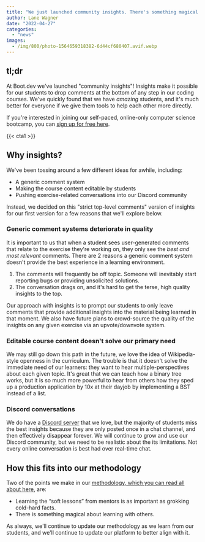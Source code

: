 ```yaml
---
title: "We just launched community insights. There's something magical about learning to code together."
author: Lane Wagner
date: "2022-04-27"
categories: 
  - "news"
images:
  - /img/800/photo-1564659318382-6d44cf680407.avif.webp
---
```


## tl;dr

At Boot.dev we've launched "community insights"! Insights make it possible for our students to drop comments at the bottom of any step in our coding courses. We've quickly found that we have *amazing* students, and it's much better for everyone if we give them tools to help each other more directly.

If you're interested in joining our self-paced, online-only computer science bootcamp, you can [sign up for free here](https://boot.dev).

{{< cta1 >}}

## Why insights?

We've been tossing around a few different ideas for awhile, including:

* A generic comment system
* Making the course content editable by students
* Pushing exercise-related conversations into our Discord community

Instead, we decided on this "strict top-level comments" version of insights for our first version for a few reasons that we'll explore below.

### Generic comment systems deteriorate in quality

It is important to us that when a student sees user-generated comments that relate to the exercise they're working on, they only see the *best and most relevant* comments. There are 2 reasons a generic comment system doesn't provide the best experience in a learning environment.

1. The comments will frequently be off topic. Someone will inevitably start reporting bugs or providing unsolicited solutions.
2. The conversation drags on, and it's hard to get the terse, high quality insights to the top.

Our approach with insights is to prompt our students to only leave comments that provide additional insights into the material being learned in that moment. We also have future plans to crowd-source the quality of the insights on any given exercise via an upvote/downvote system.

### Editable course content doesn't solve our primary need

We may still go down this path in the future, we love the idea of Wikipedia-style openness in the curriculum. The trouble is that it doesn't solve the immediate need of our learners: they want to hear multiple-perspectives about each given topic. It's great that we can teach how a binary tree works, but it is so much more powerful to hear from others how they sped up a production application by 10x at their dayjob by implementing a BST instead of a list.

### Discord conversations

We do have a [Discord server](https://discord.gg/EEkFwbv) that we love, but the majority of students miss the best insights because they are only posted once in a chat channel, and then effectively disappear forever. We will continue to grow and use our Discord community, but we need to be realistic about the its limitations. Not every online conversation is best had over real-time chat.

## How this fits into our methodology

Two of the points we make in our [methodology, which you can read all about here](/about), are:

* Learning the “soft lessons” from mentors is as important as grokking cold-hard facts.
* There is something magical about learning with others.

As always, we'll continue to update our methodology as we learn from our students, and we'll continue to update our platform to better align with it.
